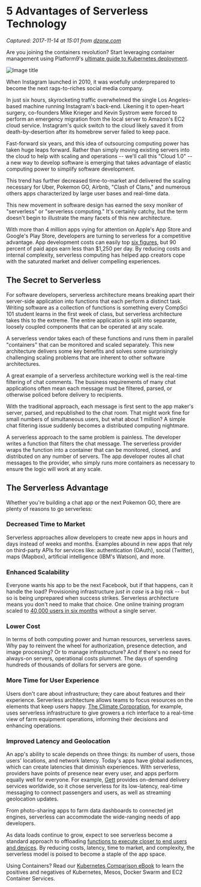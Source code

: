 # 5 Advantages of Serverless Technology

_Captured: 2017-11-14 at 15:01 from [dzone.com](https://dzone.com/articles/five-advantages-of-serverless-technology?edition=334911&utm_source=Zone%20Newsletter&utm_medium=email&utm_campaign=cloud%202017-11-14)_

Are you joining the containers revolution? Start leveraging container management using Platform9's [ultimate guide to Kubernetes deployment](https://dzone.com/go?i=243221&u=https%3A%2F%2Fget.platform9.com%2Fjzlp-kubernetes-deployment-models-the-ultimate-guide%2F).

![Image title](https://dzone.com/storage/temp/6929833-1-oevrebgq5pv-ew1t3durhw.png)

When Instagram launched in 2010, it was woefully underprepared to become the next rags-to-riches social media company.

In just six hours, skyrocketing traffic overwhelmed the single Los Angeles-based machine running Instagram's back-end. Likening it to open-heart surgery, co-founders Mike Krieger and Kevin Systrom were forced to perform an emergency migration from the local server to Amazon's EC2 cloud service. Instagram's quick switch to the cloud likely saved it from death-by-desertion after its homebrew server failed to keep pace.

Fast-forward six years, and this idea of outsourcing computing power has taken huge leaps forward. Rather than simply moving existing servers into the cloud to help with scaling and operations -- we'll call this "Cloud 1.0" -- a new way to develop software is emerging that takes advantage of elastic computing power to simplify software development.

This trend has further decreased time-to-market and delivered the scaling necessary for Uber, Pokemon GO, Airbnb, "Clash of Clans," and numerous others apps characterized by large user bases and real-time data.

This new movement in software design has earned the sexy moniker of "serverless" or "serverless computing." It's certainly catchy, but the term doesn't begin to illustrate the many facets of this new architecture.

With more than 4 million apps vying for attention on Apple's App Store and Google's Play Store, developers are turning to serverless for a competitive advantage. App development costs can easily top [six figures](http://savvyapps.com/blog/how-much-does-app-cost-massive-review-pricing-budget-considerations), but 90 percent of paid apps earn less than $1,250 per day. By reducing costs and internal complexity, serverless computing has helped app creators cope with the saturated market and deliver compelling experiences.

## The Secret to Serverless

For software developers, serverless architecture means breaking apart their server-side application into functions that each perform a distinct task. Writing software as a collection of functions is something every CompSci 101 student learns in the first week of class, but serverless architecture takes this to the extreme. The entire application is split into separate, loosely coupled components that can be operated at any scale.

A serverless vendor takes each of these functions and runs them in parallel "containers" that can be monitored and scaled separately. This new architecture delivers some key benefits and solves some surprisingly challenging scaling problems that are inherent to other software architectures.

A great example of a serverless architecture working well is the real-time filtering of chat comments. The business requirements of many chat applications often mean each message must be filtered, parsed, or otherwise policed before delivery to recipients.

With the traditional approach, each message is first sent to the app maker's server, parsed, and republished to the chat room. That might work fine for small numbers of simultaneous users, but what about 1 million? A simple chat filtering issue suddenly becomes a distributed computing nightmare.

A serverless approach to the same problem is painless. The developer writes a function that filters the chat message. The serverless provider wraps the function into a container that can be monitored, cloned, and distributed on any number of servers. The app developer routes all chat messages to the provider, who simply runs more containers as necessary to ensure the logic will work at any scale.

## The Serverless Advantage

Whether you're building a chat app or the next Pokemon GO, there are plenty of reasons to go serverless:

### **Decreased Time to Market**

Serverless approaches allow developers to create new apps in hours and days instead of weeks and months. Examples abound in new apps that rely on third-party APIs for services like: authentication (OAuth), social (Twitter), maps (Mapbox), artificial intelligence (IBM's Watson), and more.

### **Enhanced Scalability**

Everyone wants his app to be the next Facebook, but if that happens, can it handle the load? Provisioning infrastructure _just in case_ is a big risk -- but so is being unprepared when success strikes. Serverless architecture means you don't need to make that choice. One online training program scaled to [40,000 users in six months](https://read.acloud.guru/why-serverless-with-aws-is-a-game-changer-3cb37e25f638#.eg8de096p) without a single server.

### **Lower Cost**

In terms of both computing power and human resources, serverless saves. Why pay to reinvent the wheel for authorization, presence detection, and image processing? Or to manage infrastructure? And if there's no need for always-on servers, operational costs plummet. The days of spending hundreds of thousands of dollars for servers are gone.

### **More Time for User Experience**

Users don't care about infrastructure; they care about features and their experience. Serverless architecture allows teams to focus resources on the elements that keep users happy. [The Climate Corporation](https://www.climate.com/), for example, uses serverless infrastructure to give growers a rich interface to a real-time view of farm equipment operations, informing their decisions and enhancing operations.

### **Improved Latency and Geolocation**

An app's ability to scale depends on three things: its number of users, those users' locations, and network latency. Today's apps have global audiences, which can create latencies that diminish experiences. With serverless, providers have points of presence near every user, and apps perform equally well for everyone. For example, [Gett](http://gett.com/about.html) provides on-demand delivery services worldwide, so it chose serverless for its low-latency, real-time messaging to connect passengers and users, as well as streaming geolocation updates.

From photo-sharing apps to farm data dashboards to connected jet engines, serverless can accommodate the wide-ranging needs of app developers.

As data loads continue to grow, expect to see serverless become a standard approach to offloading [functions to execute closer to end users and devices](https://www.pubnub.com/blog/moving-the-cloud-to-the-edge-computing/?utm_source=Syndication&utm_medium=Medium&utm_campaign=SYN-CY17-Q2-Medium-June-26). By reducing costs, latency, time to market, and complexity, the serverless model is poised to become a staple of the app space.

Using Containers? Read our [Kubernetes Comparison eBook](https://dzone.com/go?i=243223&u=https%3A%2F%2Fget.platform9.com%2Fjzlp-kubernetes-comparison-ebook%2F) to learn the positives and negatives of Kubernetes, Mesos, Docker Swarm and EC2 Container Services.
